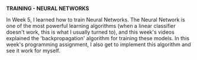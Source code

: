**TRAINING -  NEURAL NETWORKS**

In Week 5, I learned how to train Neural Networks. The Neural Network is one of the most powerful learning algorithms (when a linear classifier doesn't work, this is what I usually turned to), and this week's videos explained the 'backpropagation' algorithm for training these models. In this week's programming assignment, I also get to implement this algorithm and see it work for myself.
